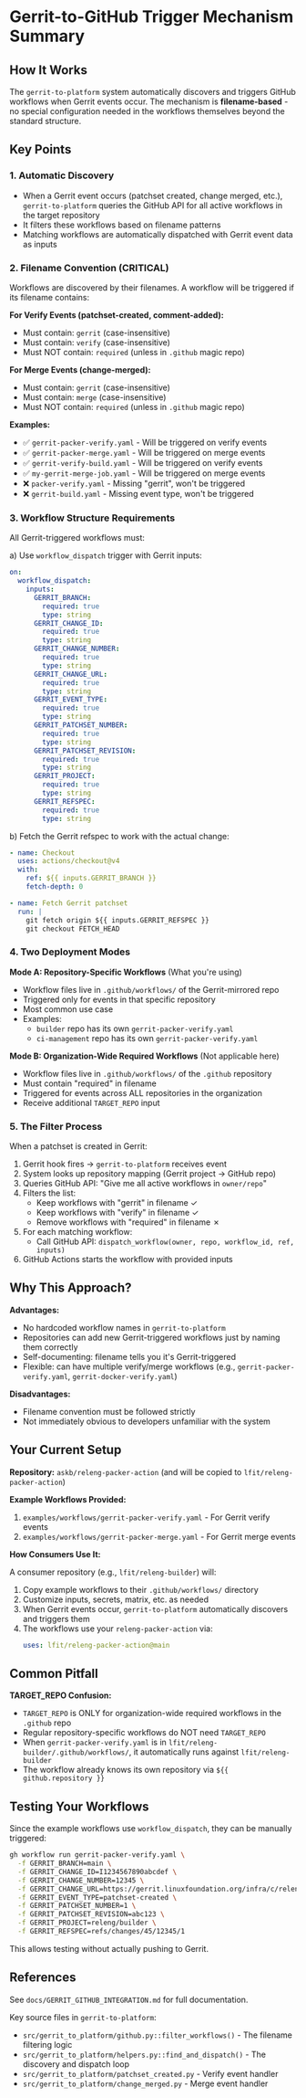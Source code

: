 # Gerrit-to-GitHub Trigger Mechanism Summary

## How It Works

The `gerrit-to-platform` system automatically discovers and triggers GitHub workflows when Gerrit events occur. The mechanism is **filename-based** - no special configuration needed in the workflows themselves beyond the standard structure.

## Key Points

### 1. Automatic Discovery
- When a Gerrit event occurs (patchset created, change merged, etc.), `gerrit-to-platform` queries the GitHub API for all active workflows in the target repository
- It filters these workflows based on filename patterns
- Matching workflows are automatically dispatched with Gerrit event data as inputs

### 2. Filename Convention (CRITICAL)
Workflows are discovered by their filenames. A workflow will be triggered if its filename contains:

**For Verify Events (patchset-created, comment-added):**
- Must contain: `gerrit` (case-insensitive)
- Must contain: `verify` (case-insensitive)
- Must NOT contain: `required` (unless in `.github` magic repo)

**For Merge Events (change-merged):**
- Must contain: `gerrit` (case-insensitive)
- Must contain: `merge` (case-insensitive)
- Must NOT contain: `required` (unless in `.github` magic repo)

**Examples:**
- ✅ `gerrit-packer-verify.yaml` - Will be triggered on verify events
- ✅ `gerrit-packer-merge.yaml` - Will be triggered on merge events
- ✅ `gerrit-verify-build.yaml` - Will be triggered on verify events
- ✅ `my-gerrit-merge-job.yaml` - Will be triggered on merge events
- ❌ `packer-verify.yaml` - Missing "gerrit", won't be triggered
- ❌ `gerrit-build.yaml` - Missing event type, won't be triggered

### 3. Workflow Structure Requirements

All Gerrit-triggered workflows must:

a) Use `workflow_dispatch` trigger with Gerrit inputs:
```yaml
on:
  workflow_dispatch:
    inputs:
      GERRIT_BRANCH:
        required: true
        type: string
      GERRIT_CHANGE_ID:
        required: true
        type: string
      GERRIT_CHANGE_NUMBER:
        required: true
        type: string
      GERRIT_CHANGE_URL:
        required: true
        type: string
      GERRIT_EVENT_TYPE:
        required: true
        type: string
      GERRIT_PATCHSET_NUMBER:
        required: true
        type: string
      GERRIT_PATCHSET_REVISION:
        required: true
        type: string
      GERRIT_PROJECT:
        required: true
        type: string
      GERRIT_REFSPEC:
        required: true
        type: string
```

b) Fetch the Gerrit refspec to work with the actual change:
```yaml
- name: Checkout
  uses: actions/checkout@v4
  with:
    ref: ${{ inputs.GERRIT_BRANCH }}
    fetch-depth: 0

- name: Fetch Gerrit patchset
  run: |
    git fetch origin ${{ inputs.GERRIT_REFSPEC }}
    git checkout FETCH_HEAD
```

### 4. Two Deployment Modes

**Mode A: Repository-Specific Workflows** (What you're using)
- Workflow files live in `.github/workflows/` of the Gerrit-mirrored repo
- Triggered only for events in that specific repository
- Most common use case
- Examples:
  - `builder` repo has its own `gerrit-packer-verify.yaml`
  - `ci-management` repo has its own `gerrit-packer-verify.yaml`

**Mode B: Organization-Wide Required Workflows** (Not applicable here)
- Workflow files live in `.github/workflows/` of the `.github` repository
- Must contain "required" in filename
- Triggered for events across ALL repositories in the organization
- Receive additional `TARGET_REPO` input

### 5. The Filter Process

When a patchset is created in Gerrit:

1. Gerrit hook fires → `gerrit-to-platform` receives event
2. System looks up repository mapping (Gerrit project → GitHub repo)
3. Queries GitHub API: "Give me all active workflows in `owner/repo`"
4. Filters the list:
   - Keep workflows with "gerrit" in filename ✓
   - Keep workflows with "verify" in filename ✓
   - Remove workflows with "required" in filename ✗
5. For each matching workflow:
   - Call GitHub API: `dispatch_workflow(owner, repo, workflow_id, ref, inputs)`
6. GitHub Actions starts the workflow with provided inputs

## Why This Approach?

**Advantages:**
- No hardcoded workflow names in `gerrit-to-platform`
- Repositories can add new Gerrit-triggered workflows just by naming them correctly
- Self-documenting: filename tells you it's Gerrit-triggered
- Flexible: can have multiple verify/merge workflows (e.g., `gerrit-packer-verify.yaml`, `gerrit-docker-verify.yaml`)

**Disadvantages:**
- Filename convention must be followed strictly
- Not immediately obvious to developers unfamiliar with the system

## Your Current Setup

**Repository:** `askb/releng-packer-action` (and will be copied to `lfit/releng-packer-action`)

**Example Workflows Provided:**
1. `examples/workflows/gerrit-packer-verify.yaml` - For Gerrit verify events
2. `examples/workflows/gerrit-packer-merge.yaml` - For Gerrit merge events

**How Consumers Use It:**

A consumer repository (e.g., `lfit/releng-builder`) will:
1. Copy example workflows to their `.github/workflows/` directory
2. Customize inputs, secrets, matrix, etc. as needed
3. When Gerrit events occur, `gerrit-to-platform` automatically discovers and triggers them
4. The workflows use your `releng-packer-action` via:
   ```yaml
   uses: lfit/releng-packer-action@main
   ```

## Common Pitfall

**TARGET_REPO Confusion:**
- `TARGET_REPO` is ONLY for organization-wide required workflows in the `.github` repo
- Regular repository-specific workflows do NOT need `TARGET_REPO`
- When `gerrit-packer-verify.yaml` is in `lfit/releng-builder/.github/workflows/`, it automatically runs against `lfit/releng-builder`
- The workflow already knows its own repository via `${{ github.repository }}`

## Testing Your Workflows

Since the example workflows use `workflow_dispatch`, they can be manually triggered:

```bash
gh workflow run gerrit-packer-verify.yaml \
  -f GERRIT_BRANCH=main \
  -f GERRIT_CHANGE_ID=I1234567890abcdef \
  -f GERRIT_CHANGE_NUMBER=12345 \
  -f GERRIT_CHANGE_URL=https://gerrit.linuxfoundation.org/infra/c/releng/builder/+/12345 \
  -f GERRIT_EVENT_TYPE=patchset-created \
  -f GERRIT_PATCHSET_NUMBER=1 \
  -f GERRIT_PATCHSET_REVISION=abc123 \
  -f GERRIT_PROJECT=releng/builder \
  -f GERRIT_REFSPEC=refs/changes/45/12345/1
```

This allows testing without actually pushing to Gerrit.

## References

See `docs/GERRIT_GITHUB_INTEGRATION.md` for full documentation.

Key source files in `gerrit-to-platform`:
- `src/gerrit_to_platform/github.py::filter_workflows()` - The filename filtering logic
- `src/gerrit_to_platform/helpers.py::find_and_dispatch()` - The discovery and dispatch loop
- `src/gerrit_to_platform/patchset_created.py` - Verify event handler
- `src/gerrit_to_platform/change_merged.py` - Merge event handler
